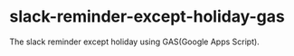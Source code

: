 # slack-reminder-except-holiday-gas
The slack reminder except holiday using GAS(Google Apps Script).
